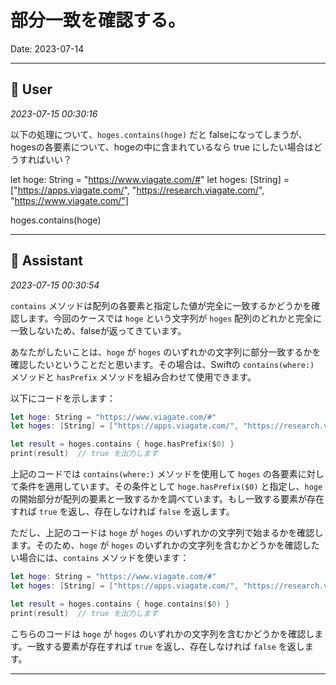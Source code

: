 # 部分一致を確認する。

Date: 2023-07-14

---

## 👤 User
*2023-07-15 00:30:16*

以下の処理について、`hoges.contains(hoge)` だと falseになってしまうが、hogesの各要素について、hogeの中に含まれているなら true にしたい場合はどうすればいい？

let hoge: String = "https://www.viagate.com/#"
let hoges: [String] = ["https://apps.viagate.com/", "https://research.viagate.com/", "https://www.viagate.com/"]

hoges.contains(hoge)

---

## 🤖 Assistant
*2023-07-15 00:30:54*

`contains` メソッドは配列の各要素と指定した値が完全に一致するかどうかを確認します。今回のケースでは `hoge` という文字列が `hoges` 配列のどれかと完全に一致しないため、falseが返ってきています。

あなたがしたいことは、`hoge` が `hoges` のいずれかの文字列に部分一致するかを確認したいということだと思います。その場合は、Swiftの `contains(where:)` メソッドと `hasPrefix` メソッドを組み合わせて使用できます。

以下にコードを示します：

```swift
let hoge: String = "https://www.viagate.com/#"
let hoges: [String] = ["https://apps.viagate.com/", "https://research.viagate.com/", "https://www.viagate.com/"]

let result = hoges.contains { hoge.hasPrefix($0) }
print(result)  // true を出力します
```

上記のコードでは `contains(where:)` メソッドを使用して `hoges` の各要素に対して条件を適用しています。その条件として `hoge.hasPrefix($0)` と指定し、`hoge` の開始部分が配列の要素と一致するかを調べています。もし一致する要素が存在すれば `true` を返し、存在しなければ `false` を返します。

ただし、上記のコードは `hoge` が `hoges` のいずれかの文字列で始まるかを確認します。そのため、`hoge` が `hoges` のいずれかの文字列を含むかどうかを確認したい場合には、`contains` メソッドを使います：

```swift
let hoge: String = "https://www.viagate.com/#"
let hoges: [String] = ["https://apps.viagate.com/", "https://research.viagate.com/", "https://www.viagate.com/"]

let result = hoges.contains { hoge.contains($0) }
print(result)  // true を出力します
```

こちらのコードは `hoge` が `hoges` のいずれかの文字列を含むかどうかを確認します。一致する要素が存在すれば `true` を返し、存在しなければ `false` を返します。

---
